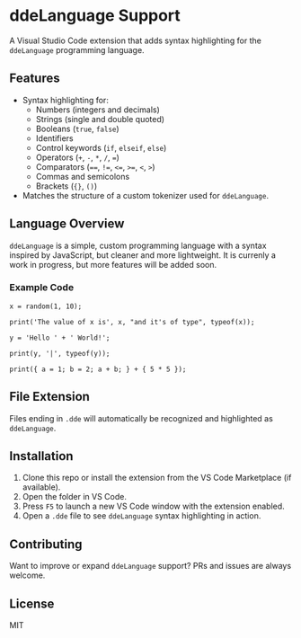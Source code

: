# ddeLanguage Support

A Visual Studio Code extension that adds syntax highlighting for the `ddeLanguage` programming language.

## Features

- Syntax highlighting for:
  - Numbers (integers and decimals)
  - Strings (single and double quoted)
  - Booleans (`true`, `false`)
  - Identifiers
  - Control keywords (`if`, `elseif`, `else`)
  - Operators (`+`, `-`, `*`, `/`, `=`)
  - Comparators (`==`, `!=`, `<=`, `>=`, `<`, `>`)
  - Commas and semicolons
  - Brackets (`{}`, `()`)
- Matches the structure of a custom tokenizer used for `ddeLanguage`.

## Language Overview

`ddeLanguage` is a simple, custom programming language with a syntax inspired by JavaScript, but cleaner and more lightweight.
It is currenly a work in progress, but more features will be added soon.

### Example Code

```dde
x = random(1, 10);

print('The value of x is', x, "and it's of type", typeof(x));

y = 'Hello ' + ' World!';

print(y, '|', typeof(y));

print({ a = 1; b = 2; a + b; } + { 5 * 5 });
```

## File Extension

Files ending in `.dde` will automatically be recognized and highlighted as `ddeLanguage`.

## Installation

1. Clone this repo or install the extension from the VS Code Marketplace (if available).
2. Open the folder in VS Code.
3. Press `F5` to launch a new VS Code window with the extension enabled.
4. Open a `.dde` file to see `ddeLanguage` syntax highlighting in action.

## Contributing

Want to improve or expand `ddeLanguage` support? PRs and issues are always welcome.

## License

MIT